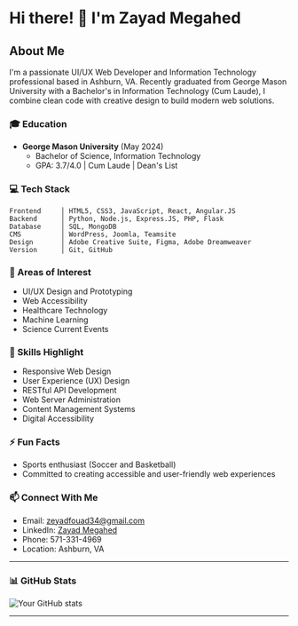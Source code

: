 # Hi there! 👋 I'm Zayad Megahed

## About Me
I'm a passionate UI/UX Web Developer and Information Technology professional based in Ashburn, VA. Recently graduated from George Mason University with a Bachelor's in Information Technology (Cum Laude),  I combine clean code with creative design to build modern web solutions.

### 🎓 Education
- **George Mason University** (May 2024)
  - Bachelor of Science, Information Technology
  - GPA: 3.7/4.0 | Cum Laude | Dean's List

### 💻 Tech Stack
```text
Frontend     │ HTML5, CSS3, JavaScript, React, Angular.JS
Backend      │ Python, Node.js, Express.JS, PHP, Flask
Database     │ SQL, MongoDB
CMS          │ WordPress, Joomla, Teamsite
Design       │ Adobe Creative Suite, Figma, Adobe Dreamweaver
Version      │ Git, GitHub
```

### 🌱 Areas of Interest
- UI/UX Design and Prototyping
- Web Accessibility
- Healthcare Technology
- Machine Learning
- Science Current Events

### 🎯 Skills Highlight
- Responsive Web Design
- User Experience (UX) Design
- RESTful API Development
- Web Server Administration
- Content Management Systems
- Digital Accessibility

### ⚡ Fun Facts
- Sports enthusiast (Soccer and Basketball)
- Committed to creating accessible and user-friendly web experiences

### 📫 Connect With Me
- Email: zeyadfouad34@gmail.com
- LinkedIn: [Zayad Megahed](https://www.linkedin.com/in/zeyad-megahed)
- Phone: 571-331-4969
- Location: Ashburn, VA

---

### 📊 GitHub Stats
![Your GitHub stats](https://github-readme-stats.vercel.app/api?username=zmegahed&show_icons=true&theme=radical)

---
